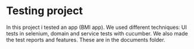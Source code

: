 # Testing project

In this project i tested an app (BMI app).
We used different techniques: UI tests in selenium, domain and service tests with cucumber.
We also made the test reports and features. These are in the documents folder.
